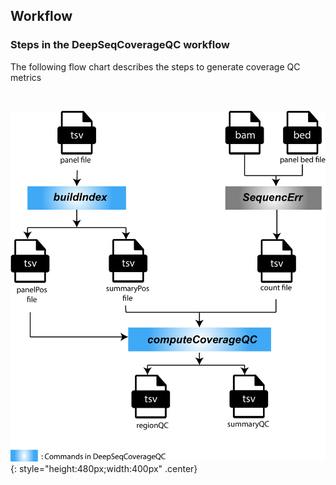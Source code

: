 ## Workflow

### Steps in the DeepSeqCoverageQC workflow

The following flow chart describes the steps to generate coverage QC metrics

</br>

![workflow](images/deepSeqWorkflow.png){: style="height:480px;width:400px" .center}